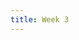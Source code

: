 ```yaml
---
title: Week 3
---
```


<!--
Jan 24
: Lecture Slides
  : [Function Approximation and Approximate Dynamic Programming Algorithms](https://github.com/coverdrive/technical-documents/blob/master/finance/cme241/Tour-ADP.pdf)
: Readings
  : Chapter 6 of RLForFinanceBook
: Optional
  : Appendix F of RLForFinanceBook

Jan 26
: Lecture Slides
  : [Understanding Risk-Aversion through Utility Theory](https://github.com/coverdrive/technical-documents/blob/master/finance/cme241/Tour-UtilityTheory.pdf) (as a pre-req for Finance Applications)
: Readings
  : Chapter 7 of RLForFinanceBook	
: Optional
  : Appendix A and C of RLForFinanceBook
: Assignments
  : Assignment 4: Due Feb 5 @ 11:59pm (TBA)
-->
